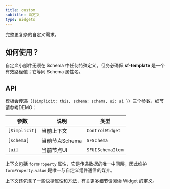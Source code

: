```yaml
---
title: custom
subtitle: 自定义
type: Widgets
---
```


完整更复杂的自定义需求。

## 如何使用？

自定义小部件无须在 Schema 中任何特殊定义，但务必确保 **sf-template** 是一个有效路径值；它等同 Schema 属性名。

## API

模板会传递（`{$implicit: this, schema: schema, ui: ui }`）三个参数，细节请参考DEMO：

参数      | 说明           | 类型
----------|----------------|------------------
`[$implicit]` | 当前上下文     | `ControlWidget`
`[schema]`    | 当前节点Schema | `SFSchema`
`[ui]`        | 当前节点UI     | `SFUISchemaItem`

上下文包括 `formProperty` 属性，它是传递数据的唯一中间层，因此维护 `formProperty.value` 是唯一与自定义组件通信的媒介。

上下文还包含了一些快捷属性和方法，有关更多细节请阅读 Widget 的定义。

